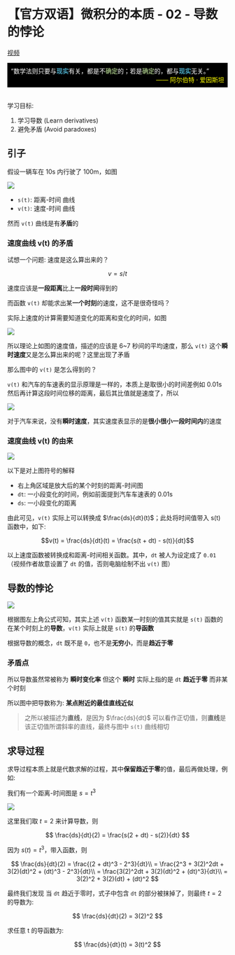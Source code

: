 # 【官方双语】微积分的本质 - 02 - 导数的悖论

[视频](https://www.bilibili.com/video/BV1Lx411m7Vj/?spm_id_from=333.788.recommend_more_video.-1&vd_source=e3e6bb1b164806ab40cbadaa22f05b43)

<div style="background-color: #000; color: #fff; padding: 8px;">
“数学法则只要与<b style="color: #4ba8c4;">现实</b>有关，都是不<b style="color: #90ab74;">确定</b>的；若是<b style="color: #90ab74;">确定</b>的，都与<b style="color: #4ba8c4;">现实</b>无关。”
<div style="color: #ff0; text-align: right;">
—— 阿尔伯特 · 爱因斯坦
</div>
</div>
<br/>

学习目标:

1. 学习导数 (Learn derivatives)
2. 避免矛盾 (Avoid paradoxes)

## 引子

假设一辆车在 10s 内行驶了 100m，如图

![](md-img/2_2023-09-14_09-41-08.png)

- `s(t)`: 距离-时间 曲线
- `v(t)`: 速度-时间 曲线

然而 `v(t)` 曲线是有**矛盾**的

### 速度曲线 v(t) 的矛盾

试想一个问题: 速度是这么算出来的？

```math
v = s / t
```

速度应该是**一段距离**比上**一段时间**得到的

而函数 `v(t)` 却能求出某**一个时刻**的速度，这不是很奇怪吗？

实际上速度的计算需要知道变化的距离和变化的时间，如图

![](md-img/2_2023-09-14_09-50-07.png)

所以理论上如图的速度值，描述的应该是 6~7 秒间的平均速度，那么 `v(t)` 这个**瞬时速度**又是怎么算出来的呢？这里出现了矛盾

那么图中的 `v(t)` 是怎么得到的？

`v(t)` 和汽车的车速表的显示原理是一样的，本质上是取很小的时间差例如 0.01s 然后再计算这段时间位移的距离，最后其比值就是速度了，所以

![](md-img/2_2023-09-14_09-58-12.png)

对于汽车来说，没有**瞬时速度**，其实速度表显示的是**很小很小一段时间内**的速度

### 速度曲线 v(t) 的由来

![](md-img/2_2023-09-14_10-01-27.png)

以下是对上图符号的解释

- 右上角区域是放大后的某个时刻的距离-时间图
- `dt`: 一小段变化的时间，例如前面提到汽车车速表的 0.01s
- `ds`: 一小段变化的距离

由此可见，`v(t)` 实际上可以转换成 $\frac{ds}{dt}(t)$；此处将时间值带入 s(t) 函数中，如下:

```math
v(t) = \frac{ds}{dt}(t) = \frac{s(t + dt) - s(t)}{dt}
```

以上速度函数被转换成和距离-时间相关函数。其中，`dt` 被人为设定成了 `0.01`（视频作者故意设置了 `dt` 的值，否则电脑绘制不出 `v(t)` 图）

## 导数的悖论

![](md-img/2_2023-09-14_10-22-12.png)

根据图左上角公式可知，其实上述 `v(t)` 函数某一时刻的值其实就是 `s(t)` 函数的在某个时刻上的**导数**，`v(t)` 实际上就是 `s(t)` 的**导函数**

根据导数的概念，`dt` 既不是 `0`，也不是**无穷小**，而是**趋近于零**

### 矛盾点

所以导数虽然常被称为 **瞬时变化率** 但这个 **瞬时** 实际上指的是 `dt` **趋近于零** 而非某个时刻

所以图中把导数称为: **某点附近的最佳直线近似**

> 之所以被描述为**直线**，是因为 $\frac{ds}{dt}$ 可以看作正切值，则**直线**是该正切值所谓斜率的直线，最终与图中 `s(t)` 曲线相切

## 求导过程

求导过程本质上就是代数求解的过程，其中**保留趋近于零**的值，最后再做处理，例如:

我们有一个距离-时间图是 $s = t^3$

![](md-img/2_2023-09-14_10-41-59.png)

这里我们取 $t = 2$ 来计算导数，则

$$
\frac{ds}{dt}(2) = \frac{s(2 + dt) - s(2)}{dt}
$$

因为 $s(t) = t^3$，带入函数，则

$$
\frac{ds}{dt}(2) = \frac{(2 + dt)^3 - 2^3}{dt}\\
= \frac{2^3 + 3(2)^2dt + 3(2)(dt)^2 + (dt)^3 - 2^3}{dt}\\
= \frac{3(2)^2dt + 3(2)(dt)^2 + (dt)^3}{dt}\\
= 3(2)^2 + 3(2)(dt) + (dt)^2
$$

最终我们发现 当 `dt` 趋近于零时，式子中包含 `dt` 的部分被抹掉了，则最终 $t = 2$ 的导数为:

$$
\frac{ds}{dt}(2) = 3(2)^2
$$

求任意 t 的导函数为:

$$
\frac{ds}{dt}(t) = 3(t)^2
$$
